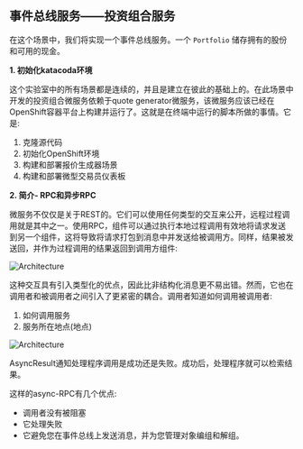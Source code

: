 ## 事件总线服务——投资组合服务

在这个场景中，我们将实现一个事件总线服务。一个 ``Portfolio`` 储存拥有的股份和可用的现金。

**1. 初始化katacoda环境**

这个实验室中的所有场景都是连续的，并且是建立在彼此的基础上的。在此场景中开发的投资组合微服务依赖于quote generator微服务，该微服务应该已经在OpenShift容器平台上构建并运行了。这就是在终端中运行的脚本所做的事情。它是:

1. 克隆源代码
2. 初始化OpenShift环境
3. 构建和部署报价生成器场景
4. 构建和部署微型交易员仪表板

**2. 简介- RPC和异步RPC**

微服务不仅仅是关于REST的。它们可以使用任何类型的交互来公开，远程过程调用就是其中之一。使用RPC，组件可以通过执行本地过程调用有效地将请求发送到另一个组件，这将导致将请求打包到消息中并发送给被调用方。同样，结果被发送回，并作为过程调用的结果返回到调用方组件:

![Architecture](/openshift/assets/middleware/rhoar-getting-started-vertx/rpc-sequence.png)

这种交互具有引入类型化的优点，因此比非结构化消息更不易出错。然而，它也在调用者和被调用者之间引入了更紧密的耦合。调用者知道如何调用被调用者:

1. 如何调用服务
2. 服务所在地点(地点)

![Architecture](/openshift/assets/middleware/rhoar-getting-started-vertx/async-rpc-sequence.png)

AsyncResult通知处理程序调用是成功还是失败。成功后，处理程序就可以检索结果。

这样的async-RPC有几个优点:

* 调用者没有被阻塞
* 它处理失败
* 它避免您在事件总线上发送消息，并为您管理对象编组和解组。